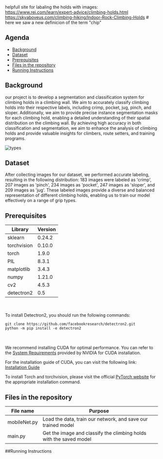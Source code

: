 helpfull site for labaling the holds with images: https://www.rei.com/learn/expert-advice/climbing-holds.html
https://skyaboveus.com/climbing-hiking/Indoor-Rock-Climbing-Holds # here we saw a new definicion of the term "chip"



## Agenda

- [Background](#background)
- [Dataset](#dataset)
- [Prerequisites](#section-2)
- [Files in the repository](#section-3)
- [Running Instructions](#section-4)

## Background  <a name="background"></a>
our project is to develop a segmentation and classification system for climbing holds in a climbing wall. We aim to accurately classify climbing holds into their respective labels, including crimp, pocket, jug, pinch, and sloper. Additionally, we aim to provide precise instance segmentation masks for each climbing hold, enabling a detailed understanding of their spatial distribution on the climbing wall. By achieving high accuracy in both classification and segmentation, we aim to enhance the analysis of climbing holds and provide valuable insights for climbers, route setters, and training programs. 

![types](https://github.com/orilevi2809/DL/assets/62295757/15da2956-b4ad-41cd-a87e-c91f93f70dec)

<a name="dataset"></a>
## Dataset  
After collecting images for our dataset, we performed accurate labeling, resulting in the following distribution: 183 images were labeled as 'crimp', 207 images as 'pinch', 234 images as 'pocket', 247 images as 'sloper', and 209 images as 'jug'. These labeled images provide a diverse and balanced representation of different climbing holds, enabling us to train our model effectively on a range of grip types.



<a name="section-2"></a>
## Prerequisites

| Library       | Version |
|---------------|---------|
| sklearn       | 0.24.2  |
| torchvision  | 0.10.0  |
| torch         | 1.9.0   |
| PIL           | 8.3.1   |
| matplotlib    | 3.4.3   |
| numpy         | 1.21.0  |
| cv2           | 4.5.3   |
| detectron2    | 0.5     |

<br/><br/>
To install Detectron2, you should run the following commands:
```shell
git clone https://github.com/facebookresearch/detectron2.git
python -m pip install -e detectron2
```
<br/><br/>
We recommend installing CUDA for optimal performance. You can refer to the [System Requirements](https://docs.nvidia.com/cuda/archive/11.8.0/pdf/CUDA_Installation_Guide_Windows.pdf) provided by NVIDIA for CUDA installation.

For the installation guide of CUDA, you can visit the following link:
[Installation Guide](https://docs.nvidia.com/deeplearning/cudnn/install-guide/index.html#install-windows)

To install Torch and torchvision, please visit the official [PyTorch website](https://pytorch.org/) for the appropriate installation command.

<a name="section-3"></a>
## Files in the repository
| File name     | Purpose                                          |
|---------------|--------------------------------------------------|
| mobileNet.py  | Load the data, train our network, and save our trained model |
| main.py       | Get the image and classify the climbing holds with the saved model |


<a name="section-4"></a>
##Running Instructions



